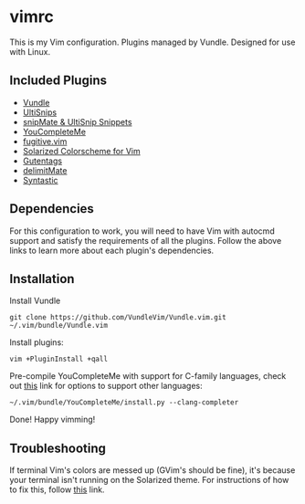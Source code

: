 # vimrc
This is my Vim configuration. Plugins managed by Vundle. Designed for use with
Linux.

## Included Plugins
* [Vundle](https://github.com/VundleVim/Vundle.vim)
* [UltiSnips](https://github.com/SirVer/ultisnips)
* [snipMate & UltiSnip Snippets](https://github.com/honza/vim-snippets)
* [YouCompleteMe](https://github.com/Valloric/YouCompleteMe)
* [fugitive.vim](https://github.com/Valloric/YouCompleteMe)
* [Solarized Colorscheme for
  Vim](https://github.com/altercation/vim-colors-solarized)
* [Gutentags](https://github.com/ludovicchabant/vim-gutentags)
* [delimitMate](https://github.com/Raimondi/delimitMate)
* [Syntastic](https://github.com/scrooloose/syntastic)

## Dependencies
For this configuration to work, you will need to have Vim with autocmd support 
and satisfy the requirements of all the plugins. Follow the above links to
learn more about each plugin's dependencies.

## Installation

Install Vundle
```
git clone https://github.com/VundleVim/Vundle.vim.git ~/.vim/bundle/Vundle.vim
```
Install plugins:
```
vim +PluginInstall +qall
```
Pre-compile YouCompleteMe with support for C-family languages, check out
[this][0] link for options to support other languages:
```
~/.vim/bundle/YouCompleteMe/install.py --clang-completer
```
Done! Happy vimming! 

## Troubleshooting
If terminal Vim's colors are messed up (GVim's should be fine), it's because
your terminal isn't running on the Solarized theme. For instructions of how to
fix this, follow [this][1] link.

[0]: https://github.com/Valloric/YouCompleteMe#installation
[1]: https://github.com/altercation/vim-colors-solarized#important-note-for-terminal-users
